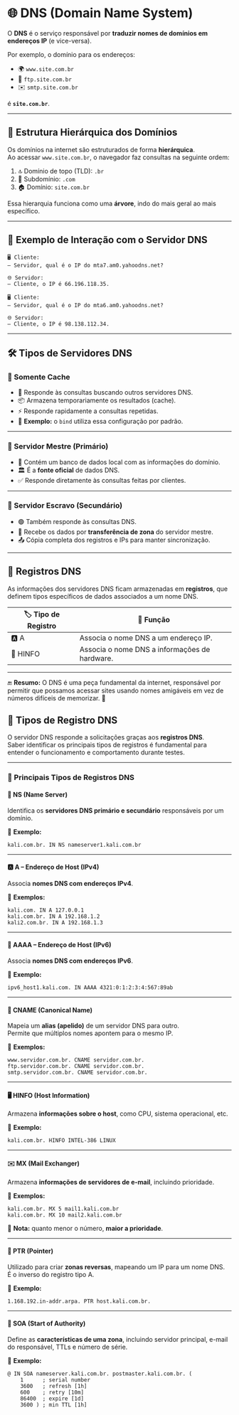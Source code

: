 # 🌐 DNS (Domain Name System)

O **DNS** é o serviço responsável por **traduzir nomes de domínios em endereços IP** (e vice-versa).  

Por exemplo, o domínio para os endereços:

- 🌍 `www.site.com.br`
- 📂 `ftp.site.com.br`
- ✉️ `smtp.site.com.br`

é **`site.com.br`**.

---

## 🧭 Estrutura Hierárquica dos Domínios

Os domínios na internet são estruturados de forma **hierárquica**.  
Ao acessar `www.site.com.br`, o navegador faz consultas na seguinte ordem:

1. 🔝 Domínio de topo (TLD): `.br`
2. 🧱 Subdomínio: `.com`
3. 🏠 Domínio: `site.com.br`

Essa hierarquia funciona como uma **árvore**, indo do mais geral ao mais específico.

---

## 📡 Exemplo de Interação com o Servidor DNS

```plaintext
🖥️ Cliente:
– Servidor, qual é o IP do mta7.am0.yahoodns.net?

🌐 Servidor:
– Cliente, o IP é 66.196.118.35.

🖥️ Cliente:
– Servidor, qual é o IP do mta6.am0.yahoodns.net?

🌐 Servidor:
– Cliente, o IP é 98.138.112.34.
```

---

## 🛠️ Tipos de Servidores DNS

### 🧠 Somente Cache

- 🔁 Responde às consultas buscando outros servidores DNS.
- 📦 Armazena temporariamente os resultados (cache).
- ⚡ Responde rapidamente a consultas repetidas.
- 🔧 **Exemplo:** o `bind` utiliza essa configuração por padrão.

---

### 📘 Servidor Mestre (Primário)

- 📂 Contém um banco de dados local com as informações do domínio.
- 🏛️ É a **fonte oficial** de dados DNS.
- ✅ Responde diretamente às consultas feitas por clientes.

---

### 📙 Servidor Escravo (Secundário)

- 🟢 Também responde às consultas DNS.
- 🔄 Recebe os dados por **transferência de zona** do servidor mestre.
- 📤 Cópia completa dos registros e IPs para manter sincronização.

---

## 🧾 Registros DNS

As informações dos servidores DNS ficam armazenadas em **registros**, que definem tipos específicos de dados associados a um nome DNS.

| 🏷️ Tipo de Registro | 📖 Função                                             |
|----------------------|------------------------------------------------------|
| 🅰️ A                | Associa o nome DNS a um endereço IP.                 |
| 🧮 HINFO            | Associa o nome DNS a informações de hardware.        |

---

🔚 **Resumo:** O DNS é uma peça fundamental da internet, responsável por permitir que possamos acessar sites usando nomes amigáveis em vez de números difíceis de memorizar. 🚀


## 📑 Tipos de Registro DNS

O servidor DNS responde a solicitações graças aos **registros DNS**.  
Saber identificar os principais tipos de registros é fundamental para entender o funcionamento e comportamento durante testes.

---

### 📌 Principais Tipos de Registros DNS

#### 🧭 NS (Name Server)
Identifica os **servidores DNS primário e secundário** responsáveis por um domínio.

📘 **Exemplo:**
```dns
kali.com.br. IN NS nameserver1.kali.com.br
```

---

#### 🅰️ A – Endereço de Host (IPv4)
Associa **nomes DNS com endereços IPv4**.

📘 **Exemplos:**
```dns
kali.com. IN A 127.0.0.1
kali.com.br. IN A 192.168.1.2
kali2.com.br. IN A 192.168.1.3
```

---

#### 🧾 AAAA – Endereço de Host (IPv6)
Associa **nomes DNS com endereços IPv6**.

📘 **Exemplo:**
```dns
ipv6_host1.kali.com. IN AAAA 4321:0:1:2:3:4:567:89ab
```

---

#### 🔁 CNAME (Canonical Name)
Mapeia um **alias (apelido)** de um servidor DNS para outro.  
Permite que múltiplos nomes apontem para o mesmo IP.

📘 **Exemplos:**
```dns
www.servidor.com.br. CNAME servidor.com.br.
ftp.servidor.com.br. CNAME servidor.com.br.
smtp.servidor.com.br. CNAME servidor.com.br.
```

---

#### 🖥️ HINFO (Host Information)
Armazena **informações sobre o host**, como CPU, sistema operacional, etc.

📘 **Exemplo:**
```dns
kali.com.br. HINFO INTEL-386 LINUX
```

---

#### ✉️ MX (Mail Exchanger)
Armazena **informações de servidores de e-mail**, incluindo prioridade.

📘 **Exemplos:**
```dns
kali.com.br. MX 5 mail1.kali.com.br
kali.com.br. MX 10 mail2.kali.com.br
```

🔔 **Nota:** quanto menor o número, **maior a prioridade**.

---

#### 🔄 PTR (Pointer)
Utilizado para criar **zonas reversas**, mapeando um IP para um nome DNS.  
É o inverso do registro tipo A.

📘 **Exemplo:**
```dns
1.168.192.in-addr.arpa. PTR host.kali.com.br.
```

---

#### 🧷 SOA (Start of Authority)
Define as **características de uma zona**, incluindo servidor principal, e-mail do responsável, TTLs e número de série.

📘 **Exemplo:**
```dns
@ IN SOA nameserver.kali.com.br. postmaster.kali.com.br. (
    1      ; serial number
    3600   ; refresh [1h]
    600    ; retry [10m]
    86400  ; expire [1d]
    3600 ) ; min TTL [1h]
```
